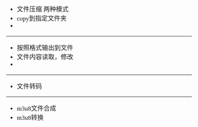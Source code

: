 <span  style="font-family: Simsun,serif; font-size: 17px; ">

- 文件压缩 两种模式
- copy到指定文件夹
- 

---

- 按照格式输出到文件
- 文件内容读取，修改
- 

---

- 文件转码

---

- m3u8文件合成
- m3u8转换

</span>